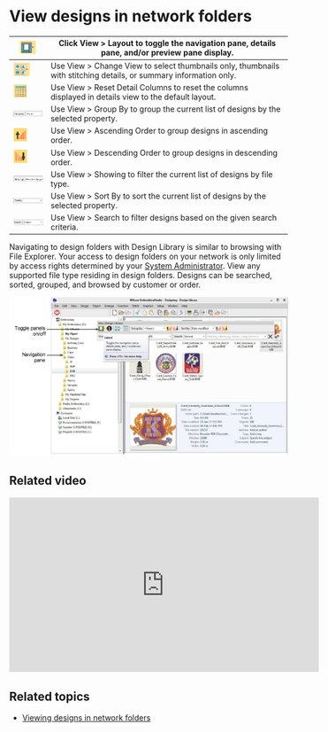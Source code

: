 # View designs in network folders

| ![Layout.png](assets/Layout.png)                       | Click View > Layout to toggle the navigation pane, details pane, and/or preview pane display.                     |
| ------------------------------------------------------ | ----------------------------------------------------------------------------------------------------------------- |
| ![ChangeView.png](assets/ChangeView.png)               | Use View > Change View to select thumbnails only, thumbnails with stitching details, or summary information only. |
| ![ResetDetailColumn.png](assets/ResetDetailColumn.png) | Use View > Reset Detail Columns to reset the columns displayed in details view to the default layout.             |
| ![GroupBy.png](assets/GroupBy.png)                     | Use View > Group By to group the current list of designs by the selected property.                                |
| ![AscendingOrder.png](assets/AscendingOrder.png)       | Use View > Ascending Order to group designs in ascending order.                                                   |
| ![DescendingOrder.png](assets/DescendingOrder.png)     | Use View > Descending Order to group designs in descending order.                                                 |
| ![Showing.png](assets/Showing.png)                     | Use View > Showing to filter the current list of designs by file type.                                            |
| ![SortBy.png](assets/SortBy.png)                       | Use View > Sort By to sort the current list of designs by the selected property.                                  |
| ![Search.png](assets/Search.png)                       | Use View > Search to filter designs based on the given search criteria.                                           |

Navigating to design folders with Design Library is similar to browsing with File Explorer. Your access to design folders on your network is only limited by access rights determined by your [System Administrator](../../glossary/glossary). View any supported file type residing in design folders. Designs can be searched, sorted, grouped, and browsed by customer or order.

![DesignLibraryView-1.png](assets/DesignLibraryView-1.png)

## Related video

<iframe src="https://www.youtube.com/embed/FDZ50HBWeic" frameborder="0" 
		 allow="accelerometer; autoplay; encrypted-media; gyroscope; picture-in-picture" 
		 allowfullscreen="" style="width: 560px; height: 315px;">
<p>&#160;</p>
</iframe>

## Related topics

- [Viewing designs in network folders](../../Management/manage_designs/Viewing_designs_in_network_folders)
